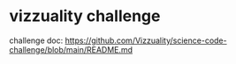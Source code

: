 # vizzuality challenge

challenge doc: https://github.com/Vizzuality/science-code-challenge/blob/main/README.md
